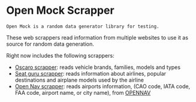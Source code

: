 # Open Mock Scrapper

```
Open Mock is a random data generator library for testing.
```

These web scrappers read information from multiple websites to use it 
as source for random data generation.

Right now includes the following scrappers:

 - [Oscaro scrapper](oscaro-scrapper/README.md): reads vehicle brands, families, models and types
 - [Seat guru scrapper](seatguru-scrapper/README.md): reads information about airlines, 
   popular destinations and airplane models used by the airline
 - [Open Nav scrapper](opennav-scrapper/README.md): reads airports information,
   (CAO code, IATA code, FAA code, airport name, or city name), from [OPENNAV](https://www.opennav.com)
